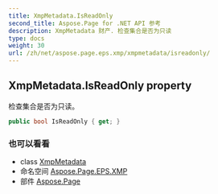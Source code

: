 ```yaml
---
title: XmpMetadata.IsReadOnly
second_title: Aspose.Page for .NET API 参考
description: XmpMetadata 财产. 检查集合是否为只读
type: docs
weight: 30
url: /zh/net/aspose.page.eps.xmp/xmpmetadata/isreadonly/
---
```

## XmpMetadata.IsReadOnly property

检查集合是否为只读。

```csharp
public bool IsReadOnly { get; }
```

### 也可以看看

* class [XmpMetadata](../)
* 命名空间 [Aspose.Page.EPS.XMP](../../xmpmetadata/)
* 部件 [Aspose.Page](../../../)


